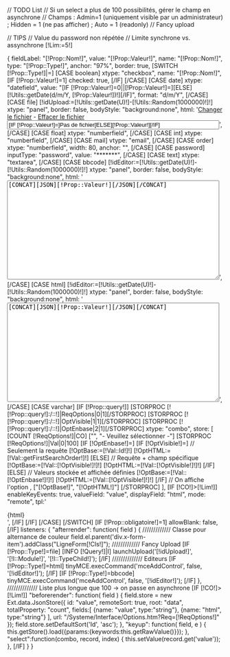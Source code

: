 // TODO List
// Si un select a plus de 100 possibilités, gérer le champ en asynchrone
// Champs : Admin=1 (uniquement visible par un administrateur) ; Hidden = 1 (ne pas afficher) ; Auto = 1 (readonly)
// Fancy upload

// TIPS
// Value du password non répétée
// Limite synchrone vs. assynchrone
[!Lim:=5!]

{
	fieldLabel: "[!Prop::Nom!]",
	value: "[!Prop::Valeur!]",
	name: "[!Prop::Nom!]",
	type: "[!Prop::Type!]",
	anchor: "97%",
	border: true,
	[SWITCH [!Prop::Type!]|=]
		[CASE boolean]
			xtype: "checkbox",
			name: "[!Prop::Nom!]",
			[IF [!Prop::Valeur!]=1]
				checked: true,
			[/IF]
		[/CASE]
		[CASE date]
			xtype: "datefield",
			value: "[IF [!Prop::Valeur!]=0||[!Prop::Valeur!]=][ELSE][!Utils::getDate(d/m/Y, [!Prop::Valeur!])!][/IF]",
			format: "d/m/Y",
		[/CASE]
		[CASE file]
			[!idUpload:=[!Utils::getDate(U)!]-[!Utils::Random(1000000)!]!]
			xtype: "panel",
			border: false,
			bodyStyle: "background:none",
            html: '<a href="#" id="select-file-[!idUpload!]">Changer le fichier</a> - <a href="#" onclick="$(\'selected-file-[!idUpload!]\').value=\'\'">Effacer le fichier</a> <img id="progress-file-[!idUpload!]" src="/Skins/[!Systeme::Skin!]/Img/fancy/bar.gif" style="background:url(\'/Skins/[!Systeme::Skin!]/Img/fancy/progress.gif\') 100% 0; display: none;" /><br /><input type="text" name="[!Prop::Nom!]" id="selected-file-[!idUpload!]" class="x-form-text x-form-field" style="width:98%" value="[IF [!Prop::Valeur!]=]Pas de fichier[ELSE][!Prop::Valeur!][/IF]" />',
		[/CASE]
		[CASE float]
			xtype: "numberfield",
		[/CASE]
		[CASE int]
			xtype: "numberfield",
		[/CASE]
		[CASE mail]
			vtype: "email",
		[/CASE]
		[CASE order]
			xtype: "numberfield",
			width: 80,
			anchor: "",
		[/CASE]
		[CASE password]
			inputType: "password",
			value: "*******",
		[/CASE]
		[CASE text]
			xtype: "textarea",
		[/CASE]
		[CASE bbcode]
			[!idEditor:=[!Utils::getDate(U)!]-[!Utils::Random(1000000)!]!]
			xtype: "panel",
			border: false,
			bodyStyle: "background:none",
			html: '<textarea rows="15" class="mceEditor x-form-textarea x-form-field" style="width:98%" name="[!Prop::Nom!]" id="[!idEditor!]">[CONCAT][JSON][!Prop::Valeur!][/JSON][/CONCAT]</textarea>',
		[/CASE]
		[CASE html]
			[!idEditor:=[!Utils::getDate(U)!]-[!Utils::Random(1000000)!]!]
			xtype: "panel",
			border: false,
			bodyStyle: "background:none",
			html: '<textarea rows="15" class="mceEditor x-form-textarea x-form-field" style="width:98%" name="[!Prop::Nom!]" id="[!idEditor!]">[CONCAT][JSON][!Prop::Valeur!][/JSON][/CONCAT]</textarea>',
		[/CASE]
		[CASE varchar]
			[IF [!Prop::query!]]
				[STORPROC [![!Prop::query!]:/::!]|ReqOptions|0|1][/STORPROC]
				[STORPROC [![!Prop::query!]:/::!]|OptVisible|1|1][/STORPROC]
				[STORPROC [![!Prop::query!]:/::!]|OptEnbase|2|1][/STORPROC]
				xtype: "combo",
				store: [
					[COUNT [!ReqOptions!]|CO]
					["", "- Veuillez sélectionner -"]
					[STORPROC [!ReqOptions!]|Val|0|100]
						[IF [!OptEnbase!]=]
							[IF [!OptVisible!]=]
								// Seulement la requête
								[!OptBase:=[!Val::Id!]!]
								[!OptHTML:=[!Val::getFirstSearchOrder!]!]
							[ELSE]
								// Requête + champ spécifique
								[!OptBase:=[!Val::[!OptVisible!]!]!]
								[!OptHTML:=[!Val::[!OptVisible!]!]!]
							[/IF]
						[ELSE]
							// Valeurs stockée et affichée définies
							[!OptBase:=[!Val::[!OptEnbase!]!]!]
							[!OptHTML:=[!Val::[!OptVisible!]!]!]
						[/IF]
						// On affiche l'option
						, ["[!OptBase!]", "[!OptHTML!]"]
					[/STORPROC]
				],
				[IF [!CO!]>[!Lim!]]
					enableKeyEvents: true,
					valueField: "value",
    				displayField: "html",
					mode: "remote",
					tpl:'<tpl for="."><div class="x-combo-list-item">{html}</div></tpl>',
				[/IF]
			[/IF]
		[/CASE]
	[/SWITCH]
	[IF [!Prop::obligatoire!]=1]
		allowBlank: false,
	[/IF]
	listeners: {
		"afterrender": function( field ) {
			///////////// Classe pour alternance de couleur
			field.el.parent('div.x-form-item').addClass("LigneForm[!Cls!]");
			///////////// Fancy Upload
			[IF [!Prop::Type!]=file]
				[INFO [!Query!]|I]
				launchUpload('[!idUpload!]', '[!I::Module!]', '[!I::TypeChild!]');
			[/IF]
			////////////// Editeurs
			[IF [!Prop::Type!]=html]
				tinyMCE.execCommand('mceAddControl', false, '[!idEditor!]');
			[/IF]
			[IF [!Prop::Type!]=bbcode]
				tinyMCE.execCommand('mceAddControl', false, '[!idEditor!]');
			[/IF]
		},
		////////////// Liste plus longue que 100 -> on passe en asynchrone
		[IF [!CO!]>[!Lim!]]
			"beforerender": function( field ) {
				field.store = new Ext.data.JsonStore({
					id: "value",
					remoteSort: true,
					root: "data",
					totalProperty: "count",
					fields:[
						{name: "value", type:"string"},
						{name: "html", type:"string"}
					],
					url: "/Systeme/Interface/Options.htm?Req=[!ReqOptions!]"
				});
				field.store.setDefaultSort('Id', 'asc');
			},
			"keyup": function( field, e ) {
				this.getStore().load({params:{keywords:this.getRawValue()}});
			},
			"select":function(combo, record, index) {
				this.setValue(record.get('value'));
			},
		[/IF]
	}
}